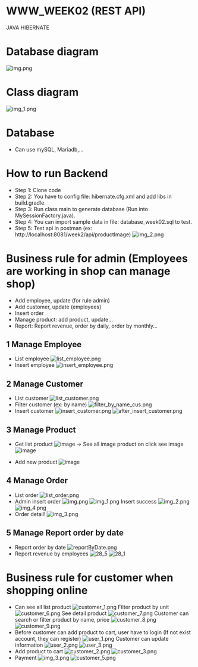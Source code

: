 # WWW_WEEK02 (REST API)
JAVA HIBERNATE 
# Database diagram
![img.png](img.png)
# Class diagram
![img_1.png](img_1.png)

# Database
- Can use mySQL, Mariadb,...
# How to run Backend
 - Step 1: Clone code 
 - Step 2: You have to config file: hibernate.cfg.xml and add libs in build.gradle.
 - Step 3: Run class main to generate database (Run into MySessionFactory.java).
 - Step 4: You can import sample data in file: database_week02.sql to test.
 - Step 5: Test api in postman (ex: http://localhost:8081/week2/api/productImage)
![img_2.png](img_2.png)

# Business rule for admin (Employees are working in shop can manage shop)
 + Add employee, update (for rule admin)
 + Add customer, update (employees)
 + Insert order
 + Manage product: add product, update...
 + Report: Report revenue, order by daily, order by monthly...
## 1 Manage Employee
  - List employee
![list_employee.png](public%2Flist_employee.png)
  - Insert employee
![insert_employee.png](public%2Finsert_employee.png)
## 2 Manage Customer
  - List customer
![list_customer.png](public%2Flist_customer.png)
  - Filter customer (ex: by name)
![filter_by_name_cus.png](public%2Ffilter_by_name_cus.png)
  - Insert customer
![insert_customer.png](public%2Finsert_customer.png)
![after_insert_customer.png](public%2Fafter_insert_customer.png)
## 3 Manage Product
- Get list product
  ![image](https://github.com/huyencute11/WWW_WEEK02/assets/88650282/53006420-ac0a-4747-be2c-cd55464875a9)
  -> See all image product on click see image
  ![image](https://github.com/huyencute11/WWW_WEEK02/assets/88650282/3789c405-b8aa-416a-87c0-9d298a2660c8)

- Add new product
![image](https://github.com/huyencute11/WWW_WEEK02/assets/88650282/fa38c610-f85b-46e8-a042-45d43c17935e)

## 4 Manage Order
- List order
![list_order.png](public%2Flist_order.png)
- Admin insert order
![img.png](public%2Fimg.png)
![img_1.png](public%2Fimg_1.png)
Insert success 
![img_2.png](public%2Fimg_2.png)
![img_4.png](public%2Fimg_4.png)
- Order detail!
![img_3.png](public%2Fimg_3.png)
## 5 Manage Report order by date
- Report order by date
![reportByDate.png](public%2FreportByDate.png)
- Report revenue by employees
  ![28_5](https://github.com/huyencute11/WWW_WEEK02/assets/88650282/43e1245d-2ea0-40d4-9c51-4a9d6fbc055f)
![28_1](https://github.com/huyencute11/WWW_WEEK02/assets/88650282/2282198b-116c-4b45-8dbc-2f927a632967)



# Business rule for customer when shopping online
- Can see all list product
![customer_1.png](public%2Fcustomer_1.png)
Filter product by unit
![customer_6.png](public%2Fcustomer_6.png)
See detail product
![customer_7.png](public%2Fcustomer_7.png)
Customer can search or filter product by name, price
![customer_8.png](public%2Fcustomer_8.png)
![customer_9.png](public%2Fcustomer_9.png)
- Before customer can add product to cart, user have to login (If not exist account, they can register)
![user_1.png](public%2Fuser_1.png)
Customer can update information
![user_2.png](public%2Fuser_2.png)
![user_3.png](public%2Fuser_3.png)
- Add product to cart
![customer_2.png](public%2Fcustomer_2.png)
![customer_3.png](public%2Fcustomer_3.png)
- Payment
![img_3.png](img_3.png)
![customer_5.png](public%2Fcustomer_5.png)
